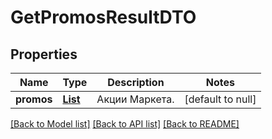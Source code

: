 # GetPromosResultDTO
## Properties

| Name | Type | Description | Notes |
|------------ | ------------- | ------------- | -------------|
| **promos** | [**List**](GetPromoDTO.md) | Акции Маркета. | [default to null] |

[[Back to Model list]](../README.md#documentation-for-models) [[Back to API list]](../README.md#documentation-for-api-endpoints) [[Back to README]](../README.md)

